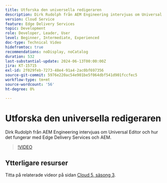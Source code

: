 ```yaml
---
title: Utforska den universella redigeraren
description: Dirk Rudolph från AEM Engineering intervjuas om Universal Editor och Edge Delivery Services.
version: Cloud Service
feature: Edge Delivery Services
topic: Development
role: Developer, Leader, User
level: Beginner, Intermediate, Experienced
doc-type: Technical Video
hidefromtoc: true
recommendations: noDisplay, noCatalog
duration: 532
last-substantial-update: 2024-06-13T00:00:00Z
jira: KT-15715
exl-id: 2f029feb-7273-48e4-91a4-2ac0bf697356
source-git-commit: 5976e220ac54e901be5f064dbf541d901fccfec5
workflow-type: tm+mt
source-wordcount: '56'
ht-degree: 0%

---
```


# Utforska den universella redigeraren

Dirk Rudolph från AEM Engineering intervjuas om Universal Editor och hur det fungerar med Edge Delivery Services och AEM.

>[!VIDEO](https://video.tv.adobe.com/v/3429656/?learn=on)

## Ytterligare resurser

Titta på relaterade videor på sidan [Cloud 5, säsong 3](../cloud5-season-3.md).
